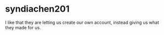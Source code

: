 # syndiachen201
I like that they are letting us create our own account, instead giving us what they made for us.
